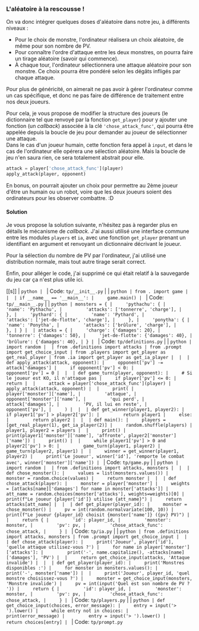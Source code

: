 ### L'aléatoire à la rescousse !

On va donc intégrer quelques doses d'aléatoire dans notre jeu, à différents niveaux :

* Pour le choix de monstre, l'ordinateur réalisera un choix aléatoire, de même pour son nombre de PV.
* Pour connaître l'ordre d'attaque entre les deux monstres, on pourra faire un tirage aléatoire (savoir qui commence).
* À chaque tour, l'ordinateur sélectionnera une attaque aléatoire pour son monstre. Ce choix pourra être pondéré selon les dégâts infligés par chaque attaque.

Pour plus de généricité, on aimerait ne pas avoir à gérer l'ordinateur comme un cas spécifique, et donc ne pas faire de différence de traitement entre nos deux joueurs.

Pour cela, je vous propose de modifier la structure des joueurs (le dictionnaire tel que renvoyé par la fonction `get_player`) pour y ajouter une fonction (un _callback_) associée à la clé `'chose_attack_func'`, qui pourra être appelée depuis la boucle de jeu pour demander au joueur de sélectionner une attaque.  
Dans le cas d'un joueur humain, cette fonction fera appel à `input`, et dans le cas de l'ordinateur elle opérera une sélection aléatoire. Mais la boucle de jeu n'en saura rien, ce sera totalement abstrait pour elle.

```python
attack = player['chose_attack_func'](player)
apply_attack(player, opponent)
```

En bonus, on pourrait ajouter un choix pour permettre au 2ème joueur d'être un humain ou un robot, voire que les deux joueurs soient des ordinateurs pour les observer combattre. :D

#### Solution

Je vous propose la solution suivante, n'hésitez pas à regarder plus en détails le mécanisme de _callback_.
J'ai aussi utilisé une interface commune entre les modules `players` et `ia`, avec une fonction `get_player` prenant un identifiant en argument et renvoyant un dictionnaire décrivant le joueur.

Pour la sélection du nombre de PV par l'ordinateur, j'ai utilisé une distribution normale, mais tout autre tirage serait correct.

Enfin, pour alléger le code, j'ai supprimé ce qui était relatif à la sauvegarde du jeu car ça n'est plus utile ici.

[[s]]
| ```python
| ```
| Code: `tp/__init__.py`
|
| ```python
| from . import game
| 
| 
| if __name__ == '__main__':
|     game.main()
| ```
| Code: `tp/__main__.py`
|
| ```python
| monsters = {
|     'pythachu': {
|         'name': 'Pythachu',
|         'attacks': ['tonnerre', 'charge'],
|     },
|     'pythard': {
|         'name': 'Pythard',
|         'attacks': ['jet-de-flotte', 'charge'],
|     },
|     'ponytha': {
|         'name': 'Ponytha',
|         'attacks': ['brûlure', 'charge'],
|     },
| }
| 
| attacks = {
|     'charge': {'damages': 20},
|     'tonnerre': {'damages': 50},
|     'jet-de-flotte': {'damages': 40},
|     'brûlure': {'damages': 40},
| }
| ```
| Code: `tp/definitions.py`
|
| ```python
| import random
| 
| from .definitions import attacks
| from .prompt import get_choice_input
| from .players import get_player as get_real_player
| from .ia import get_player as get_ia_player
| 
| 
| def apply_attack(attack, opponent):
|     opponent['pv'] -= attack['damages']
|     if opponent['pv'] < 0:
|         opponent['pv'] = 0
| 
| 
| def game_turn(player, opponent):
|     # Si le joueur est KO, il n'attaque pas
|     if player['pv'] <= 0:
|         return
| 
|     attack = player['chose_attack_func'](player)
|     apply_attack(attack, opponent)
| 
|     print(
|         player['monster']['name'],
|         'attaque',
|         opponent['monster']['name'],
|         'qui perd',
|         attack['damages'],
|         'PV, il lui en reste',
|         opponent['pv'],
|     )
| 
| 
| def get_winner(player1, player2):
|     if player1['pv'] > player2['pv']:
|         return player1
|     else:
|         return player2
| 
| 
| def main():
|     players = [get_real_player(1), get_ia_player(2)]
|     random.shuffle(players)
|     player1, player2 = players
| 
|     print()
|     print(player1['monster']['name'], 'affronte', player2['monster']['name'])
|     print()
| 
|     while player1['pv'] > 0 and player2['pv'] > 0:
|         game_turn(player1, player2)
|         game_turn(player2, player1)
| 
|     winner = get_winner(player1, player2)
|     print('Le joueur', winner['id'], 'remporte le combat avec', winner['monster']['name'])
| ```
| Code: `tp/game.py`
|
| ```python
| import random
| 
| from .definitions import attacks, monsters
| 
| 
| def chose_monster():
|     values = list(monsters.values())
|     monster = random.choice(values)
|     return monster
| 
| 
| def chose_attack(player):
|     monster = player['monster']
|     weights = [attacks[name]['damages'] for name in monster['attacks']]
|     att_name = random.choices(monster['attacks'], weights=weights)[0]
|     print(f"Le joueur {player['id']} utilise {att_name}")
|     return attacks[att_name]
| 
| 
| def get_player(player_id):
|     monster = chose_monster()
|     pv = int(random.normalvariate(100, 10))
|     print(f"Le joueur {player_id} choisit {monster['name']} ({pv} PV)")
| 
|     return {
|         'id': player_id,
|         'monster': monster,
|         'pv': pv,
|         'chose_attack_func': chose_attack,
|     }
| ```
| Code: `tp/ia.py`
|
| ```python
| from .definitions import attacks, monsters
| from .prompt import get_choice_input
| 
| 
| def chose_attack(player):
|     print('Joueur', player['id'], 'quelle attaque utilisez-vous ?')
|     for name in player['monster']['attacks']:
|         print('-', name.capitalize(), -attacks[name]['damages'], 'PV')
| 
|     return get_choice_input(attacks, 'Attaque invalide')
| 
| 
| def get_player(player_id):
|     print('Monstres disponibles :')
|     for monster in monsters.values():
|         print('-', monster['name'])
| 
|     print('Joueur', player_id, 'quel monstre choisissez-vous ?')
|     monster = get_choice_input(monsters, 'Monstre invalide')
|     pv = int(input('Quel est son nombre de PV ? '))
|     return {
|         'id': player_id,
|         'monster': monster,
|         'pv': pv,
|         'chose_attack_func': chose_attack,
|     }
| ```
| Code: `tp/players.py`
|
| ```python
| def get_choice_input(choices, error_message):
|     entry = input('> ').lower()
|     while entry not in choices:
|         print(error_message)
|         entry = input('> ').lower()
|     return choices[entry]
| ```
| Code: `tp/prompt.py`
